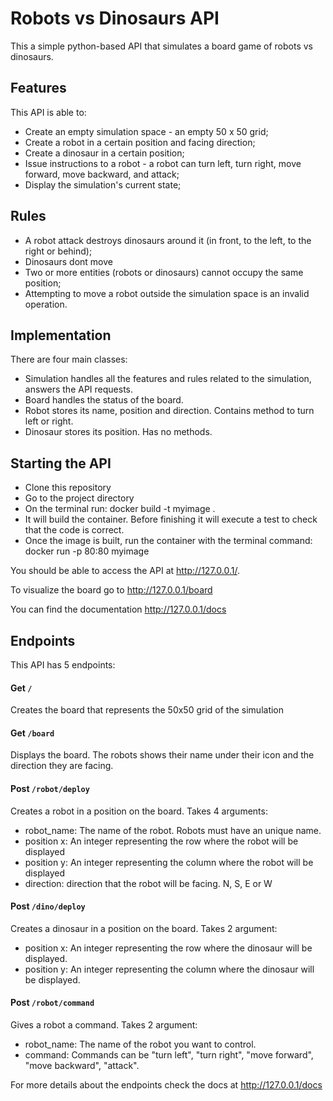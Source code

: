 # Robots vs Dinosaurs API

This a simple python-based API that simulates a board game of robots vs dinosaurs.

## Features

This API is able to:

- Create an empty simulation space - an empty 50 x 50 grid;
- Create a robot in a certain position and facing direction;
- Create a dinosaur in a certain position;
- Issue instructions to a robot - a robot can turn left, turn right, move forward, move backward, and attack;
- Display the simulation's current state;

## Rules

- A robot attack destroys dinosaurs around it (in front, to the left, to the right or behind);
- Dinosaurs dont move
- Two or more entities (robots or dinosaurs) cannot occupy the same position;
- Attempting to move a robot outside the simulation space is an invalid operation.

## Implementation

There are four main classes:

- Simulation handles all the features and rules related to the simulation, answers the API requests.
- Board handles the status of the board.
- Robot stores its name, position and direction. Contains method to turn left or right.
- Dinosaur stores its position. Has no methods.

## Starting the API

- Clone this repository
- Go to the project directory
- On the terminal run: docker build -t myimage .
- It will build the container. Before finishing it will execute a test to check that the code is correct.
- Once the image is built, run the container with the terminal command: docker run -p 80:80 myimage

You should be able to access the API at  http://127.0.0.1/.

To visualize the board go to http://127.0.0.1/board

You can find the documentation http://127.0.0.1/docs

## Endpoints

This API has 5 endpoints:

#### Get `/` 

Creates the board that represents the 50x50 grid of the simulation

#### Get `/board` 

Displays the board. The robots shows their name under their icon and the direction they are facing.

#### Post `/robot/deploy` 

Creates a robot in a position on the board. Takes 4 arguments:

- robot_name: The name of the robot. Robots must have an unique name.
- position x: An integer representing the row where the robot will be displayed
- position y: An integer representing the column where the robot will be displayed
- direction: direction that the robot will be facing. N, S, E or W

#### Post `/dino/deploy` 

Creates a dinosaur in a position on the board. Takes 2 argument:

- position x: An integer representing the row where the dinosaur will be displayed.
- position y: An integer representing the column where the dinosaur will be displayed.

#### Post `/robot/command` 

Gives a robot a command. Takes 2 argument:

- robot_name: The name of the robot you want to control.
- command: Commands can be "turn left", "turn right", "move forward", "move backward", "attack".

For more details about the endpoints check the docs at http://127.0.0.1/docs

